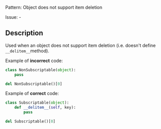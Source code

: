 Pattern: Object does not support item deletion

Issue: -

## Description

Used when an object does not support item deletion (i.e. doesn't define `__delitem__`method).


Example of **incorrect** code:

```python
class NonSubscriptable(object):
    pass

del NonSubscriptable()[0]
```

Example of **correct** code:

```python
class Subscriptable(object):
    def __delitem__(self, key):
        pass

del Subscriptable()[0]
```
